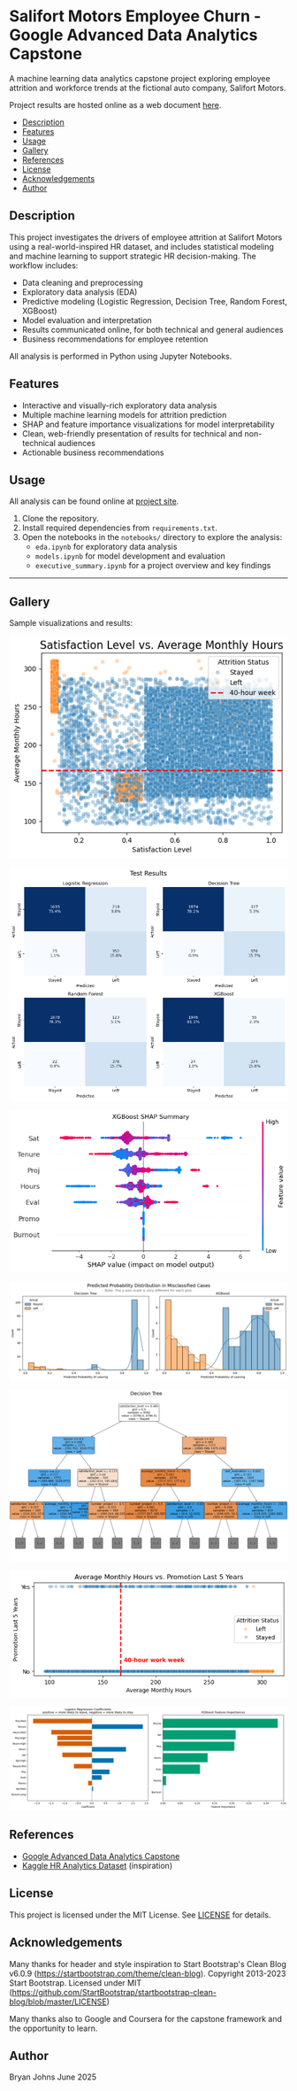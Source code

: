 # Salifort Motors Employee Churn - Google Advanced Data Analytics Capstone

A machine learning data analytics capstone project exploring employee attrition and workforce trends at the fictional auto company, Salifort Motors.

Project results are hosted online as a web document [here](https://johbry17.github.io/Salifort-Employee-Churn-ml/).

- [Description](#description)
- [Features](#features)
- [Usage](#usage)
- [Gallery](#gallery)
- [References](#references)
- [License](#license)
- [Acknowledgements](#acknowledgements)
- [Author](#author)

## Description

This project investigates the drivers of employee attrition at Salifort Motors using a real-world-inspired HR dataset, and includes statistical modeling and machine learning to support strategic HR decision-making. The workflow includes:
- Data cleaning and preprocessing
- Exploratory data analysis (EDA)
- Predictive modeling (Logistic Regression, Decision Tree, Random Forest, XGBoost)
- Model evaluation and interpretation
- Results communicated online, for both technical and general audiences
- Business recommendations for employee retention

All analysis is performed in Python using Jupyter Notebooks.

## Features

- Interactive and visually-rich exploratory data analysis
- Multiple machine learning models for attrition prediction
- SHAP and feature importance visualizations for model interpretability
- Clean, web-friendly presentation of results for technical and non-technical audiences
- Actionable business recommendations

## Usage

All analysis can be found online at [project site](https://johbry17.github.io/Salifort-Employee-Churn-ml/).

1. Clone the repository.
2. Install required dependencies from `requirements.txt`.
3. Open the notebooks in the `notebooks/` directory to explore the analysis:
    - `eda.ipynb` for exploratory data analysis
    - `models.ipynb` for model development and evaluation
    - `executive_summary.ipynb` for a project overview and key findings

---

## Gallery

Sample visualizations and results:

![Satisfaction Level vs Average Monthly Hours Plot](./resources/images/satisfaction_vs_average_monthly_hours.png)

![Confusion Matrix Results](./resources/images/confusion_matrix_results.png)

![XGBoost SHAP Summary](./resources/images/xgboost_shap.png)

![Misclassified Predicted Probability](./resources/images/predicted_probability_misclassified.png)

![Decision Tree](./resources/images/decision_tree.png)

![Promotion](./resources/images/promotion.png)

![Feature Importances](./resources/images/feature_importances.png)

## References

- [Google Advanced Data Analytics Capstone](https://www.coursera.org/professional-certificates/google-advanced-data-analytics)
- [Kaggle HR Analytics Dataset](https://www.kaggle.com/datasets/mfaisalqureshi/hr-analytics-and-job-prediction) (inspiration)

## License

This project is licensed under the MIT License. See [LICENSE](LICENSE) for details.

## Acknowledgements

Many thanks for header and style inspiration to Start Bootstrap's Clean Blog v6.0.9 (https://startbootstrap.com/theme/clean-blog). Copyright 2013-2023 Start Bootstrap. Licensed under MIT (https://github.com/StartBootstrap/startbootstrap-clean-blog/blob/master/LICENSE)

Many thanks also to Google and Coursera for the capstone framework and the opportunity to learn.

## Author

Bryan Johns
June 2025